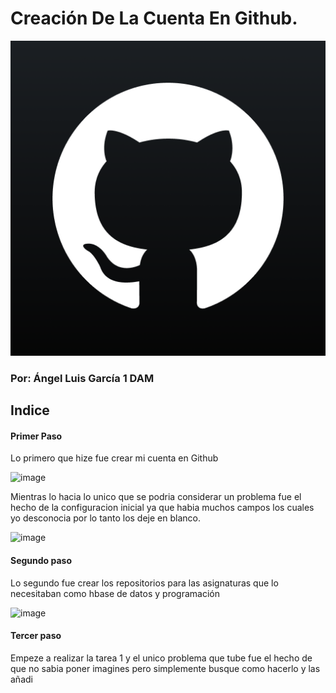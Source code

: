 # Creación De La Cuenta En Github.
![image](./fotos/portada.png)
### Por: Ángel Luis García 1 DAM 



## Indice 



#### Primer Paso 
Lo primero que hize fue crear mi cuenta en Github 

![image](./fotos/imagen_sesion.png)

Mientras lo hacia lo unico que se podria considerar un problema fue el hecho de la configuracion inicial ya que habia muchos campos los cuales yo desconocia por lo tanto los deje en blanco.

![image](./fotos/imagen_2.png)

#### Segundo paso 
Lo segundo fue crear los repositorios para las asignaturas que lo necesitaban como hbase de datos y programación 

![image](./fotos/gitHub.png)

#### Tercer paso 
Empeze a realizar la tarea 1 y el unico problema que tube fue el hecho de que no sabia poner imagines pero simplemente busque como hacerlo y las añadi
